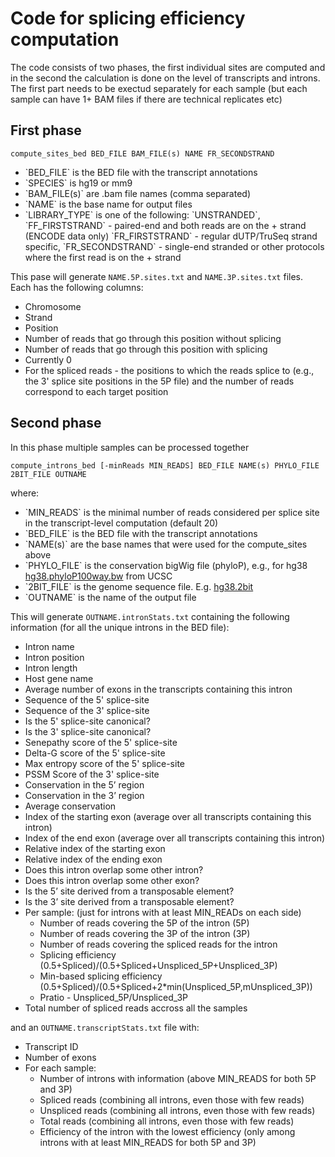 <H1>Code for splicing efficiency computation</H1>

The code consists of two phases, the first individual sites are computed and in the second the calculation is done on the level of transcripts and introns.
The first part needs to be exectud separately for each sample (but each sample can have 1+ BAM files if there are technical replicates etc)

<H2>First phase</H2>

`compute_sites_bed BED_FILE BAM_FILE(s) NAME FR_SECONDSTRAND`

<ul>
<li>`BED_FILE` is the BED file with the transcript annotations
<li>`SPECIES` is hg19 or mm9
<li>`BAM_FILE(s)` are .bam file names (comma separated)
<li>`NAME` is the base name for output files
<li>`LIBRARY_TYPE` is one of the following: `UNSTRANDED`, `FF_FIRSTSTRAND` - paired-end and both reads are on the + strand (ENCODE data only) `FR_FIRSTSTRAND` - regular dUTP/TruSeq strand specific, `FR_SECONDSTRAND` - single-end stranded or other protocols where the first read is on the + strand
</ul>

This pase will generate `NAME.5P.sites.txt` and `NAME.3P.sites.txt` files. Each has the following columns:
<ul>
<li>Chromosome
<li>Strand
<li>Position
<li>Number of reads that go through this position without splicing
<li>Number of reads that go through this position with splicing
<li>Currently 0
<li>For the spliced reads - the positions to which the reads splice to (e.g., the 3' splice site positions in the 5P file) and the number of reads correspond to each target position
</ul>

<H2>Second phase</H2>
In this phase multiple samples can be processed together

`compute_introns_bed [-minReads MIN_READS] BED_FILE NAME(s) PHYLO_FILE 2BIT_FILE OUTNAME`

where:
<ul>
<li>`MIN_READS` is the minimal number of reads considered per splice site in the transcript-level computation (default 20)
<li>`BED_FILE` is the BED file with the transcript annotations
<li>`NAME(s)` are the base names that were used for the compute_sites above
<li>`PHYLO_FILE` is the conservation bigWig file (phyloP), e.g., for hg38 <A HREF="http://hgdownload.cse.ucsc.edu/goldenpath/hg38/phyloP100way/hg38.phyloP100way.bw">hg38.phyloP100way.bw</A> from UCSC
<li>`2BIT_FILE` is the genome sequence file. E.g. <A HREF="https://hgdownload.cse.ucsc.edu/goldenpath/hg38//bigZips/hg38.2bit">hg38.2bit</A>
<li>`OUTNAME` is the name of the output file
</ul>

This will generate `OUTNAME.intronStats.txt` containing the following information (for all the unique introns in the BED file):
<ul>
<li>Intron name
<li>Intron position
<li>Intron length
<li>Host gene name
<li>Average number of exons in the transcripts containing this intron
<li>Sequence of the 5' splice-site
<li>Sequence of the 3' splice-site
<li>Is the 5' splice-site canonical?
<li>Is the 3' splice-site canonical?
<li>Senepathy score of the 5' splice-site
<li>Delta-G score of the 5' splice-site
<li>Max entropy score of the 5' splice-site
<li>PSSM Score of the 3' splice-site
<li>Conservation in the 5’ region
<li>Conservation in the 3’ region
<li>Average conservation
<li>Index of the starting exon (average over all transcripts containing this intron)
<li>Index of the end exon (average over all transcripts containing this intron)
<li>Relative index of the starting exon
<li>Relative index of the ending exon
<li>Does this intron overlap some other intron?
<li>Does this intron overlap some other exon?
<li>Is the 5’ site derived from a transposable element?
<li>Is the 3’ site derived from a transposable element?
<li>Per sample: (just for introns with at least MIN_READs on each side)
  <ul>
    <li>Number of reads covering the 5P of the intron (5P)
    <li>Number of reads covering the 3P of the intron (3P)
    <li>Number of reads covering the spliced reads for the intron 
    <li>Splicing efficiency (0.5+Spliced)/(0.5+Spliced+Unspliced_5P+Unspliced_3P)
    <li>Min-based splicing efficiency (0.5+Spliced)/(0.5+Spliced+2*min(Unspliced_5P,mUnspliced_3P))
    <li>Pratio - Unspliced_5P/Unspliced_3P
   </ul>
<li>Total number of spliced reads accross all the samples  
</ul>

and an `OUTNAME.transcriptStats.txt` file with:
<ul>
<li> Transcript ID
<li> Number of exons
<li> For each sample:
  <ul>
    <li>Number of introns with information (above MIN_READS for both 5P and 3P)</li>
    <li>Spliced reads (combining all introns, even those with few reads)</li>
    <li>Unspliced reads (combining all introns, even those with few reads)</li>
    <li>Total reads (combining all introns, even those with few reads)</li>
    <li>Efficiency of the intron with the lowest efficiency (only among introns with at least MIN_READS for both 5P and 3P)</li>
  </ul>
 </ul>
 
    

